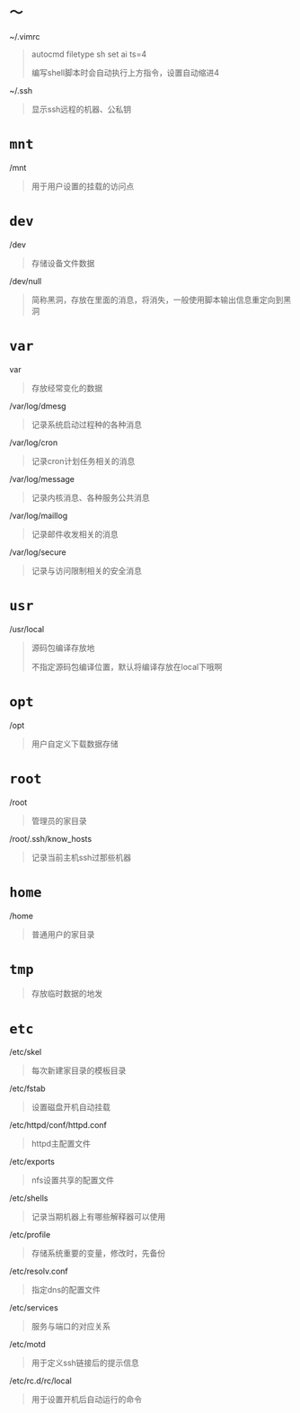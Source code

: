 # `～`

~/.vimrc

> autocmd filetype sh set ai ts=4
>
> 编写shell脚本时会自动执行上方指令，设置自动缩进4
>

~/.ssh

> 显示ssh远程的机器、公私钥

# `mnt`

/mnt

>用于用户设置的挂载的访问点

# `dev`

/dev

 >存储设备文件数据

/dev/null

> 简称黑洞，存放在里面的消息，将消失，一般使用脚本输出信息重定向到黑洞

# `var`

var

> 存放经常变化的数据

/var/log/dmesg

> 记录系统启动过程种的各种消息

/var/log/cron

>  记录cron计划任务相关的消息

/var/log/message

> 记录内核消息、各种服务公共消息

/var/log/maillog

> 记录邮件收发相关的消息

/var/log/secure

> 记录与访问限制相关的安全消息

# `usr`

/usr/local

> 源码包编译存放地
>
> 不指定源码包编译位置，默认将编译存放在local下哦啊

# `opt`

/opt

> 用户自定义下载数据存储

# `root`

/root

> 管理员的家目录

/root/.ssh/know_hosts

> 记录当前主机ssh过那些机器

# `home`

/home

>  普通用户的家目录

# `tmp`

> 存放临时数据的地发

# `etc`

/etc/skel

> 每次新建家目录的模板目录

/etc/fstab

> 设置磁盘开机自动挂载

/etc/httpd/conf/httpd.conf

> httpd主配置文件

/etc/exports

> nfs设置共享的配置文件

/etc/shells

> 记录当期机器上有哪些解释器可以使用

/etc/profile

> 存储系统重要的变量，修改时，先备份

/etc/resolv.conf

> 指定dns的配置文件

/etc/services

> 服务与端口的对应关系 

/etc/motd

> 用于定义ssh链接后的提示信息

/etc/rc.d/rc/local

> 用于设置开机后自动运行的命令